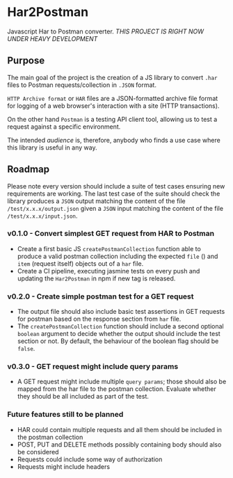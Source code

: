 # Har2Postman
Javascript Har to Postman converter. *THIS PROJECT IS RIGHT     NOW UNDER HEAVY DEVELOPMENT*

## Purpose
The main goal of the project is the creation of a JS library to convert `.har` files to Postman requests/collection in `.JSON` format.

`HTTP Archive format` or `HAR` files are a JSON-formatted archive file format for logging of a web browser's interaction with a site (HTTP transactions).

On the other hand `Postman` is a testing API client tool, allowing us to test a request against a specific environment.

The intended *audience* is, therefore, anybody who finds a use case where this library is useful in any way.

## Roadmap
Please note every version should include a suite of test cases ensuring new requirements are working. The last test case of the suite should check the library produces a `JSON` output matching the content of the file `/test/x.x.x/output.json` given a `JSON` input matching the content of the file `/test/x.x.x/input.json`.

### v0.1.0 - Convert simplest GET request from HAR to Postman
* Create a first basic JS `createPostmanCollection` function able to produce a valid postman collection including the expected `file` () and `item` (request itself) objects out of a `har` file.
* Create a CI pipeline, executing jasmine tests on every push and updating the `Har2Postman` in npm if new tag is released.

### v0.2.0 - Create simple postman test for a GET request
* The output file should also include basic test assertions in GET requests for postman based on the response section from `har` file.
* The `createPostmanCollection` function should include a second optional `boolean` argument to decide whether the output should include the test section or not. By default, the behaviour of the boolean flag should be `false`.

### v0.3.0 - GET request might include query params
* A GET request might include multiple `query params`; those should also be mapped from the har file to the postman collection. Evaluate whether they should be all included as part of the test.

### Future features still to be planned
* HAR could contain multiple requests and all them should be included in the postman collection
* POST, PUT and DELETE methods possibly containing body should also be considered
* Requests could include some way of authorization
* Requests might include headers